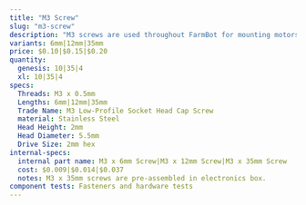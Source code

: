 ```yaml
---
title: "M3 Screw"
slug: "m3-screw"
description: "M3 screws are used throughout FarmBot for mounting motors and other small electronic components on the tools."
variants: 6mm|12mm|35mm
price: $0.10|$0.15|$0.20
quantity:
  genesis: 10|35|4
  xl: 10|35|4
specs:
  Threads: M3 x 0.5mm
  Lengths: 6mm|12mm|35mm
  Trade Name: M3 Low-Profile Socket Head Cap Screw
  material: Stainless Steel
  Head Height: 2mm
  Head Diameter: 5.5mm
  Drive Size: 2mm hex
internal-specs:
  internal part name: M3 x 6mm Screw|M3 x 12mm Screw|M3 x 35mm Screw
  cost: $0.009|$0.014|$0.037
  notes: M3 x 35mm screws are pre-assembled in electronics box.
component tests: Fasteners and hardware tests
---
```


